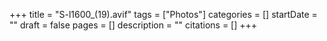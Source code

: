 +++
title = "S-l1600_(19).avif"
tags = ["Photos"]
categories = []
startDate = ""
draft = false
pages = []
description = ""
citations = []
+++
